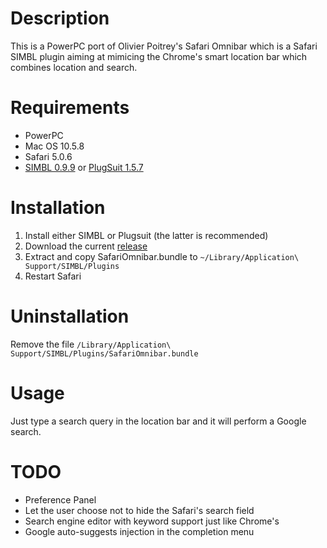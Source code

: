 Description
===========

This is a PowerPC port of Olivier Poitrey's Safari Omnibar which is a Safari SIMBL plugin aiming at mimicing the Chrome's smart location bar which combines location and search.

Requirements
============

- PowerPC
- Mac OS 10.5.8
- Safari 5.0.6
- [SIMBL 0.9.9](http://www.culater.net/software/SIMBL/SIMBL.php) or [PlugSuit 1.5.7](http://infinite-labs.net/plugsuit/)

Installation
============

1. Install either SIMBL or Plugsuit (the latter is recommended)
2. Download the current [release](https://github.com/stefanschmidt/SafariOmnibar/downloads)
3. Extract and copy SafariOmnibar.bundle to `~/Library/Application\ Support/SIMBL/Plugins`
4. Restart Safari

Uninstallation
==============

Remove the file `/Library/Application\ Support/SIMBL/Plugins/SafariOmnibar.bundle`

Usage
=====

Just type a search query in the location bar and it will perform a Google search.

TODO
====

- Preference Panel
- Let the user choose not to hide the Safari's search field
- Search engine editor with keyword support just like Chrome's
- Google auto-suggests injection in the completion menu
